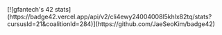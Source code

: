 <div>[![gfantech's 42 stats](https://badge42.vercel.app/api/v2/cli4ewy24004008l5khlx82tq/stats?cursusId=21&coalitionId=284)](https://github.com/JaeSeoKim/badge42)
